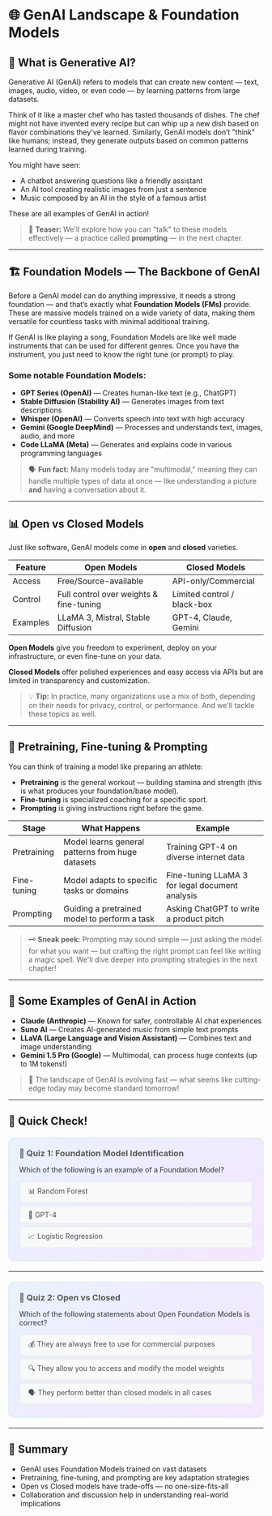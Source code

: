 # 🌐 GenAI Landscape & Foundation Models

## 📝 What is Generative AI?

Generative AI (GenAI) refers to models that can create new content — text, images, audio, video, or even code — by learning patterns from large datasets.

Think of it like a master chef who has tasted thousands of dishes. The chef might not have invented every recipe but can whip up a new dish based on flavor combinations they've learned. Similarly, GenAI models don’t "think" like humans; instead, they generate outputs based on common patterns learned during training.

You might have seen:

* A chatbot answering questions like a friendly assistant
* An AI tool creating realistic images from just a sentence
* Music composed by an AI in the style of a famous artist

These are all examples of GenAI in action!

> 🎯 **Teaser:** We'll explore how you can "talk" to these models effectively — a practice called **prompting** — in the next chapter.

---

## 🏗️ Foundation Models — The Backbone of GenAI

Before a GenAI model can do anything impressive, it needs a strong foundation — and that’s exactly what **Foundation Models (FMs)** provide. These are massive models trained on a wide variety of data, making them versatile for countless tasks with minimal additional training.

If GenAI is like playing a song, Foundation Models are like well made instruments that can be used for different genres. Once you have the instrument, you just need to know the right tune (or prompt) to play.

### Some notable Foundation Models:

* **GPT Series (OpenAI)** — Creates human-like text (e.g., ChatGPT)
* **Stable Diffusion (Stability AI)** — Generates images from text descriptions
* **Whisper (OpenAI)** — Converts speech into text with high accuracy
* **Gemini (Google DeepMind)** — Processes and understands text, images, audio, and more
* **Code LLaMA (Meta)** — Generates and explains code in various programming languages

> 🗣️ **Fun fact:** Many models today are "multimodal," meaning they can handle multiple types of data at once — like understanding a picture **and** having a conversation about it.

---

## 📊 Open vs Closed Models

Just like software, GenAI models come in **open** and **closed** varieties.

| Feature  | Open Models                             | Closed Models               |
| -------- | --------------------------------------- | --------------------------- |
| Access   | Free/Source-available                   | API-only/Commercial         |
| Control  | Full control over weights & fine-tuning | Limited control / black-box |
| Examples | LLaMA 3, Mistral, Stable Diffusion      | GPT-4, Claude, Gemini       |

**Open Models** give you freedom to experiment, deploy on your infrastructure, or even fine-tune on your data.

**Closed Models** offer polished experiences and easy access via APIs but are limited in transparency and customization.

> 💡 **Tip:** In practice, many organizations use a mix of both, depending on their needs for privacy, control, or performance. And we'll tackle these topics as well.

---

## 🔄 Pretraining, Fine-tuning & Prompting

You can think of training a model like preparing an athlete:

* **Pretraining** is the general workout — building stamina and strength (this is what produces your foundation/base model).
* **Fine-tuning** is specialized coaching for a specific sport.
* **Prompting** is giving instructions right before the game.

| Stage       | What Happens                                     | Example                                         |
| ----------- | ------------------------------------------------ | ----------------------------------------------- |
| Pretraining | Model learns general patterns from huge datasets | Training GPT-4 on diverse internet data         |
| Fine-tuning | Model adapts to specific tasks or domains        | Fine-tuning LLaMA 3 for legal document analysis |
| Prompting   | Guiding a pretrained model to perform a task     | Asking ChatGPT to write a product pitch         |

> 🗝️ **Sneak peek:** Prompting may sound simple — just asking the model for what you want — but crafting the right prompt can feel like writing a magic spell. We'll dive deeper into prompting strategies in the next chapter!

---

## 🌟 Some Examples of GenAI in Action

* **Claude (Anthropic)** — Known for safer, controllable AI chat experiences
* **Suno AI** — Creates AI-generated music from simple text prompts
* **LLaVA (Large Language and Vision Assistant)** — Combines text and image understanding
* **Gemini 1.5 Pro (Google)** — Multimodal, can process huge contexts (up to 1M tokens!)

> 🚀 The landscape of GenAI is evolving fast — what seems like cutting-edge today may become standard tomorrow!

---

## 📝 Quick Check!

<!-- 🔍 Foundation Model Identification -->

<div style="background:linear-gradient(135deg,#e8f2ff 0%,#f5e6ff 100%);padding:20px;border-radius:10px;margin:20px 0;border:1px solid #d1e7dd;">

<h3 style="margin:0 0 8px;color:#5a5a5a;">📝 Quiz 1: Foundation Model Identification</h3>

<p style="color:#495057; font-weight:500;">
Which of the following is an example of a Foundation Model?
</p>

<style>
.quiz-container-next-easy{position:relative}
.quiz-option-next-easy{display:block;margin:4px 0;padding:8px 16px;background:#f8f9fa;border-radius:6px;cursor:pointer;transition:.2s;border:2px solid #e9ecef;color:#495057}
.quiz-option-next-easy:hover{background:#fff;transform:translateY(-1px);border-color:#dee2e6}
.quiz-radio-next-easy{display:none}
.quiz-radio-next-easy:checked+.quiz-option-next-easy[data-correct="true"]{background:#d4edda;color:#155724;border-color:#c3e6cb}
.quiz-radio-next-easy:checked+.quiz-option-next-easy:not([data-correct="true"]){background:#f8d7da;color:#721c24;border-color:#f5c6cb}
.feedback-next-easy{display:none;margin:4px 0;padding:8px 16px;border-radius:6px}
#foundation-correct:checked~.feedback-next-easy[data-feedback="correct"],
#foundation-wrong1:checked~.feedback-next-easy[data-feedback="wrong"],
#foundation-wrong2:checked~.feedback-next-easy[data-feedback="wrong"]{display:block}
.feedback-next-easy[data-feedback="correct"]{background:#d1f2eb;color:#0c5d56;border:1px solid #a3d9cc}
.feedback-next-easy[data-feedback="wrong"]{background:#fce8e6;color:#58151c;border:1px solid #f5b7b1}
</style>

<div class="quiz-container-next-easy">
  <input type="radio" name="quiz-foundation-1" id="foundation-wrong1" class="quiz-radio-next-easy">
  <label for="foundation-wrong1" class="quiz-option-next-easy" data-correct="false">📊 Random Forest</label>

  <input type="radio" name="quiz-foundation-1" id="foundation-correct" class="quiz-radio-next-easy">
  <label for="foundation-correct" class="quiz-option-next-easy" data-correct="true">📝 GPT-4</label>

  <input type="radio" name="quiz-foundation-1" id="foundation-wrong2" class="quiz-radio-next-easy">
  <label for="foundation-wrong2" class="quiz-option-next-easy" data-correct="false">📈 Logistic Regression</label>

  <div class="feedback-next-easy" data-feedback="correct">✅ Correct! GPT-4 is a foundation model.</div>
  <div class="feedback-next-easy" data-feedback="wrong">❌ Not quite! Think of large models trained on general data.</div>
</div>
</div>

---
<!-- 
## 🧩 Activities for Peer Learning

### 🗺️ Activity 1 — **Model Map**

* Form small groups
* Each group picks a model type: LLM, Diffusion Model, Speech Model, Multimodal Model
* Research (or use provided materials) to fill out:

  * Model Name
  * Open or Closed
  * Known Use Case
  * Example Product using it
* Share with the class using sticky notes / whiteboard / Miro

---

### 🗣️ Activity 2 — **Open vs Closed Debate**

* Split into two teams
* Scenario: "You need to build a secure customer support chatbot for a bank."
* One team argues for Open Models, the other for Closed Models
* Discuss trade-offs on:

  * Privacy
  * Cost
  * Control
  * Performance
* End with a group reflection

---

## 💬 Discussion Prompt

> What are some risks of relying only on prompting with closed models in your industry?
> *(Share in small groups and report back)* -->

<!-- 🎯 Open vs Closed -->

<div style="background:linear-gradient(135deg,#e8f2ff 0%,#f5e6ff 100%);padding:20px;border-radius:10px;margin:20px 0;border:1px solid #d1e7dd;">

<h3 style="margin:0 0 8px;color:#5a5a5a;">📝 Quiz 2: Open vs Closed</h3>

<p style="color:#495057; font-weight:500;">
Which of the following statements about Open Foundation Models is correct?
</p>

<div class="quiz-container-next-easy">
  <input type="radio" name="quiz-open-closed" id="open-wrong1" class="quiz-radio-next-easy">
  <label for="open-wrong1" class="quiz-option-next-easy" data-correct="false">💰 They are always free to use for commercial purposes</label>

  <input type="radio" name="quiz-open-closed" id="open-correct" class="quiz-radio-next-easy">
  <label for="open-correct" class="quiz-option-next-easy" data-correct="true">🔍 They allow you to access and modify the model weights</label>

  <input type="radio" name="quiz-open-closed" id="open-wrong2" class="quiz-radio-next-easy">
  <label for="open-wrong2" class="quiz-option-next-easy" data-correct="false">🗣️ They perform better than closed models in all cases</label>

  <div class="feedback-next-easy" data-feedback="correct">✅ Spot on! Open models allow access to their weights, giving you more control.</div>
  <div class="feedback-next-easy" data-feedback="wrong">❌ That's not entirely true. Double-check the licensing and capabilities!</div>
</div>

<style>
#open-correct:checked~.feedback-next-easy[data-feedback="correct"],
#open-wrong1:checked~.feedback-next-easy[data-feedback="wrong"],
#open-wrong2:checked~.feedback-next-easy[data-feedback="wrong"]{display:block}
</style>
</div>

---

## 📌 Summary

* GenAI uses Foundation Models trained on vast datasets
* Pretraining, fine-tuning, and prompting are key adaptation strategies
* Open vs Closed models have trade-offs — no one-size-fits-all
* Collaboration and discussion help in understanding real-world implications
